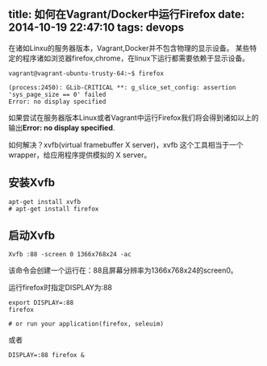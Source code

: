 title: 如何在Vagrant/Docker中运行Firefox
date: 2014-10-19 22:47:10
tags: devops
---

<!-- more -->

在诸如Linxu的服务器版本，Vagrant,Docker并不包含物理的显示设备。
某些特定的程序诸如浏览器firefox,chrome，在linux下运行都需要依赖于显示设备。

```
vagrant@vagrant-ubuntu-trusty-64:~$ firefox

(process:2450): GLib-CRITICAL **: g_slice_set_config: assertion 'sys_page_size == 0' failed
Error: no display specified
```

如果尝试在服务器版本Linux或者Vagrant中运行Firefox我们将会得到诸如以上的输出**Error: no display specified**.

如何解决？xvfb(virtual framebuffer X server)，xvfb 这个工具相当于一个wrapper，给应用程序提供模拟的 X server。

<!-- more -->

## 安装Xvfb

```
apt-get install xvfb
# apt-get install firefox
```

## 启动Xvfb

```
Xvfb :88 -screen 0 1366x768x24 -ac
```

该命令会创建一个运行在：88且屏幕分辨率为1366x768x24的screen0。

运行firefox时指定DISPLAY为:88

```
export DISPLAY=:88
firefox

# or run your application(firefox, seleuim)
```

或者

```
DISPLAY=:88 firefox &
```
